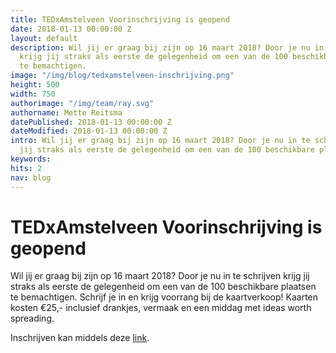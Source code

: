 ```yaml
---
title: TEDxAmstelveen Voorinschrijving is geopend
date: 2018-01-13 00:00:00 Z
layout: default
description: Wil jij er graag bij zijn op 16 maart 2018? Door je nu in te schrijven
  krijg jij straks als eerste de gelegenheid om een van de 100 beschikbare plaatsen
  te bemachtigen.
image: "/img/blog/tedxamstelveen-inschrijving.png"
height: 500
width: 750
authorimage: "/img/team/ray.svg"
authorname: Mette Reitsma
datePublished: 2018-01-13 00:00:00 Z
dateModified: 2018-01-13 00:00:00 Z
intro: Wil jij er graag bij zijn op 16 maart 2018? Door je nu in te schrijven krijg
  jij straks als eerste de gelegenheid om een van de 100 beschikbare plaatsen te bemachtigen.
keywords:
hits: 2
nav: blog
---
```


# TEDxAmstelveen Voorinschrijving is geopend

<a href="https://goo.gl/r7DLxe" title="{{ page.title }}"><amp-img noloading width="250" height="250" alt="{{ page.title }}" layout="responsive" src="{{site.url}}{{ page.image }}" class="photo pull-left"></amp-img></a>

Wil jij er graag bij zijn op 16 maart 2018? Door je nu in te schrijven krijg jij straks als eerste de gelegenheid om een van de 100 beschikbare plaatsen te bemachtigen. Schrijf je in en krijg voorrang bij de kaartverkoop! Kaarten kosten €25,- inclusief drankjes, vermaak en een middag met ideas worth spreading.

Inschrijven kan middels deze [link](https://goo.gl/r7DLxe).

